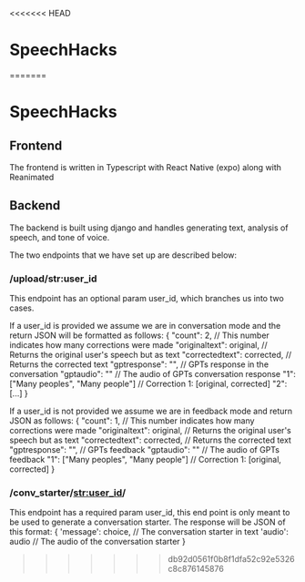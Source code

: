 <<<<<<< HEAD
# SpeechHacks
=======
# SpeechHacks

## Frontend

The frontend is written in Typescript with React Native (expo) along with Reanimated

## Backend

The backend is built using django and handles generating text, analysis of speech, and tone of voice.

The two endpoints that we have set up are described below:

### /upload/str:user_id

This endpoint has an optional param user_id, which branches us into two cases.

If a user_id is provided we assume we are in conversation mode and the return JSON will be formatted as follows:
{
"count": 2, // This number indicates how many corrections were made
"originaltext": original, // Returns the original user's speech but as text
"correctedtext": corrected, // Returns the corrected text
"gptresponse": "", // GPTs response in the conversation
"gptaudio": "" // The audio of GPTs conversation response
"1": ["Many peoples", "Many people"] // Correction 1: [original, corrected]
"2": [...]
}

If a user_id is not provided we assume we are in feedback mode and return JSON as follows:
{
"count": 1, // This number indicates how many corrections were made
"originaltext": original, // Returns the original user's speech but as text
"correctedtext": corrected, // Returns the corrected text
"gptresponse": "", // GPTs feedback
"gptaudio": "" // The audio of GPTs feedback
"1": ["Many peoples", "Many people"] // Correction 1: [original, corrected]
}

### /conv_starter/<str:user_id>/

This endpoint has a required param user_id, this end point is only meant to be used to generate a conversation starter.
The response will be JSON of this format:
{
'message': choice, // The conversation starter in text
'audio': audio // The audio of the conversation starter
}
>>>>>>> db92d0561f0b8f1dfa52c92e5326c8c876145876
